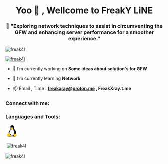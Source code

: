 <h1 align="center">Yoo 👋 , Wellcome to FreakY LiNE</h1>
<h3 align="center">🔪 "Exploring network techniques to assist in circumventing the GFW and enhancing server performance for a smoother experience."</h3>

<p align="left"> <img src="https://komarev.com/ghpvc/?username=freak4l&label=Profile%20views&color=84cfcf&style=flat-square" alt="freak4l" /> </p>

<p align="left"> <a href="https://github.com/ryo-ma/github-profile-trophy"><img src="https://github-profile-trophy.vercel.app/?username=freak4l" alt="freak4l" /></a> </p>

- 🔭 I’m currently working on **Some ideas about solution's for GFW**

- 🌱 I’m currently learning **Network**

- 📫 Email , T.me : **freakxray@proton.me , FreakXray.t.me**

<h3 align="left">Connect with me:</h3>
<p align="left">
</p>

<h3 align="left">Languages and Tools:</h3>
<p align="left"> <a href="https://www.linux.org/" target="_blank" rel="noreferrer"> <img src="https://raw.githubusercontent.com/devicons/devicon/master/icons/linux/linux-original.svg" alt="linux" width="40" height="40"/> </a> </p>

<p>&nbsp;<img align="center" src="https://github-readme-stats.vercel.app/api?username=freak4l&show_icons=true&locale=en" alt="freak4l" /></p>

<p><img align="center" src="https://github-readme-streak-stats.herokuapp.com/?user=freak4l&theme=dark" alt="freak4l" /></p>
